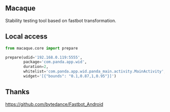 ## Macaque   
Stability testing tool based on fastbot transformation.
## Local access

```python
from macaque.core import prepare

prepare(udid='192.168.0.119:5555', 
        package='com.panda.app.wid', 
        duration=2, 
        whitelist='com.panda.app.wid.panda_main.activity.MainActivity',
        widget='[{"bounds": "0.1,0.87,1,0.95"}]')

```

## Thanks
https://github.com/bytedance/Fastbot_Android